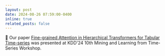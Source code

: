 ```yaml
---
layout: post
date: 2024-08-26 07:59:00-0400
inline: true
related_posts: false
---
```


:bookmark: Our paper [Fine-grained Attention in Hierarchical Transformers for Tabular Time-series](https://arxiv.org/abs/2406.15327) was presented at KDD'24 10th Mining and Learning from Time-Series Workshop.